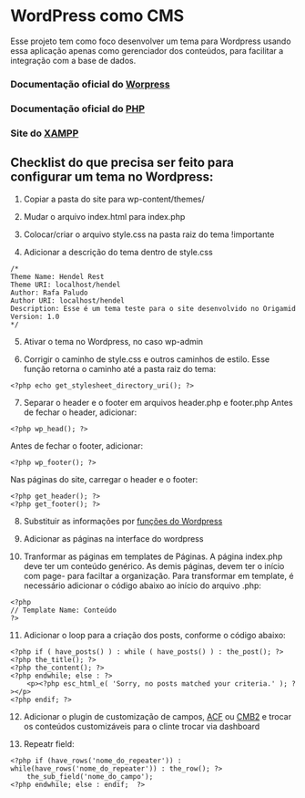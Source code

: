 # WordPress como CMS
Esse projeto tem como foco desenvolver um tema para Wordpress usando essa aplicação apenas como gerenciador dos conteúdos, para facilitar a integração com a base de dados.

### Documentação oficial do [Worpress](https://wordpress.org/themes/)

### Documentação oficial do [PHP](https://www.php.net/)

### Site do [XAMPP](https://www.apachefriends.org/pt_br/index.html)

## Checklist do que precisa ser feito para configurar um tema no Wordpress:

1. Copiar a pasta do site para wp-content/themes/

2. Mudar o arquivo index.html para index.php

3. Colocar/criar o arquivo style.css na pasta raiz do tema !importante

4. Adicionar a descrição do tema dentro de style.css
```
/*
Theme Name: Hendel Rest
Theme URI: localhost/hendel
Author: Rafa Paludo
Author URI: localhost/hendel
Description: Esse é um tema teste para o site desenvolvido no Origamid
Version: 1.0
*/
```

5. Ativar o tema no Wordpress, no caso wp-admin

6. Corrigir o caminho de style.css e outros caminhos de estilo. Esse função retorna o caminho até a pasta raiz do tema:
```
<?php echo get_stylesheet_directory_uri(); ?>
```

7. Separar o header e o footer em arquivos header.php e footer.php
Antes de fechar o header, adicionar: 
```
<?php wp_head(); ?>
```
Antes de fechar o footer, adicionar: 
```
<?php wp_footer(); ?>
```
Nas páginas do site, carregar o header e o footer: 
```
<?php get_header(); ?> 
<?php get_footer(); ?>
```

8. Substituir as informações por [funções do Wordpress](https://codex.wordpress.org/Template_Tags)

9. Adicionar as páginas na interface do wordpress

10. Tranformar as páginas em templates de Páginas. A página index.php deve ter um conteúdo genérico. As demis páginas, devem ter o início com page- para faciltar a organização. Para transformar em template, é necessário adicionar o código abaixo ao início do arquivo .php:
```
<?php 
// Template Name: Conteúdo
?>
```
11. Adicionar o loop para a criação dos posts, conforme o código abaixo:
```
<?php if ( have_posts() ) : while ( have_posts() ) : the_post(); ?>
<?php the_title(); ?>
<?php the_content(); ?>
<?php endwhile; else : ?>
	<p><?php esc_html_e( 'Sorry, no posts matched your criteria.' ); ?></p>
<?php endif; ?>
```
12. Adicionar o plugin de customização de campos, [ACF](https://www.advancedcustomfields.com/) ou [CMB2](https://github.com/CMB2/CMB2) e trocar os conteúdos customizáveis para o clinte trocar via dashboard

13. Repeatr field:
```
<?php if (have_rows('nome_do_repeater')) : while(have_rows('nome_do_repeater')) : the_row(); ?>
	the_sub_field('nome_do_campo');
<?php endwhile; else : endif;  ?>
```

